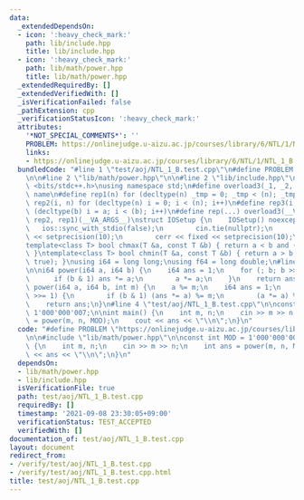 ```yaml
---
data:
  _extendedDependsOn:
  - icon: ':heavy_check_mark:'
    path: lib/include.hpp
    title: lib/include.hpp
  - icon: ':heavy_check_mark:'
    path: lib/math/power.hpp
    title: lib/math/power.hpp
  _extendedRequiredBy: []
  _extendedVerifiedWith: []
  _isVerificationFailed: false
  _pathExtension: cpp
  _verificationStatusIcon: ':heavy_check_mark:'
  attributes:
    '*NOT_SPECIAL_COMMENTS*': ''
    PROBLEM: https://onlinejudge.u-aizu.ac.jp/courses/library/6/NTL/1/NTL_1_B
    links:
    - https://onlinejudge.u-aizu.ac.jp/courses/library/6/NTL/1/NTL_1_B
  bundledCode: "#line 1 \"test/aoj/NTL_1_B.test.cpp\"\n#define PROBLEM \"https://onlinejudge.u-aizu.ac.jp/courses/library/6/NTL/1/NTL_1_B\"\
    \n\n#line 2 \"lib/math/power.hpp\"\n\n#line 2 \"lib/include.hpp\"\n\n#include\
    \ <bits/stdc++.h>\nusing namespace std;\n#define overload3(_1, _2, _3, name, ...)\
    \ name\n#define rep1(n) for (decltype(n) _tmp = 0; _tmp < (n); _tmp++)\n#define\
    \ rep2(i, n) for (decltype(n) i = 0; i < (n); i++)\n#define rep3(i, a, b) for\
    \ (decltype(b) i = a; i < (b); i++)\n#define rep(...) overload3(__VA_ARGS__, rep3,\
    \ rep2, rep1)(__VA_ARGS__)\nstruct IOSetup {\n    IOSetup() noexcept {\n     \
    \   ios::sync_with_stdio(false);\n        cin.tie(nullptr);\n        cout << fixed\
    \ << setprecision(10);\n        cerr << fixed << setprecision(10);\n    }\n} iosetup;\n\
    template<class T> bool chmax(T &a, const T &b) { return a < b and (a = b, true);\
    \ }\ntemplate<class T> bool chmin(T &a, const T &b) { return a > b and (a = b,\
    \ true); }\nusing i64 = long long;\nusing f64 = long double;\n#line 4 \"lib/math/power.hpp\"\
    \n\ni64 power(i64 a, i64 b) {\n    i64 ans = 1;\n    for (; b; b >>= 1) {\n  \
    \      if (b & 1) ans *= a;\n        a *= a;\n    }\n    return ans;\n}\n\ni64\
    \ power(i64 a, i64 b, int m) {\n    a %= m;\n    i64 ans = 1;\n    for (; b; b\
    \ >>= 1) {\n        if (b & 1) (ans *= a) %= m;\n        (a *= a) %= m;\n    }\n\
    \    return ans;\n}\n#line 4 \"test/aoj/NTL_1_B.test.cpp\"\n\nconst int MOD =\
    \ 1'000'000'007;\n\nint main() {\n    int m, n;\n    cin >> m >> n;\n    int ans\
    \ = power(m, n, MOD);\n    cout << ans << \"\\n\";\n}\n"
  code: "#define PROBLEM \"https://onlinejudge.u-aizu.ac.jp/courses/library/6/NTL/1/NTL_1_B\"\
    \n\n#include \"lib/math/power.hpp\"\n\nconst int MOD = 1'000'000'007;\n\nint main()\
    \ {\n    int m, n;\n    cin >> m >> n;\n    int ans = power(m, n, MOD);\n    cout\
    \ << ans << \"\\n\";\n}\n"
  dependsOn:
  - lib/math/power.hpp
  - lib/include.hpp
  isVerificationFile: true
  path: test/aoj/NTL_1_B.test.cpp
  requiredBy: []
  timestamp: '2021-09-08 23:30:05+09:00'
  verificationStatus: TEST_ACCEPTED
  verifiedWith: []
documentation_of: test/aoj/NTL_1_B.test.cpp
layout: document
redirect_from:
- /verify/test/aoj/NTL_1_B.test.cpp
- /verify/test/aoj/NTL_1_B.test.cpp.html
title: test/aoj/NTL_1_B.test.cpp
---
```

